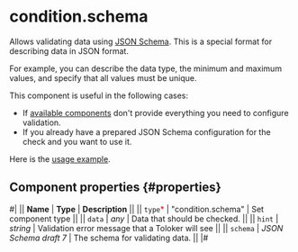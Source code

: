 # condition.schema

Allows validating data using [JSON Schema](https://json-schema.org/learn/getting-started-step-by-step.html). This is a special format for describing data in JSON format.

For example, you can describe the data type, the minimum and maximum values, and specify that all values must be unique.

This component is useful in the following cases:

- If [available components](index.md) don't provide everything you need to configure validation.
- If you already have a prepared JSON Schema configuration for the check and you want to use it.

Here is the [usage example](https://tb.yandex.net/editor?config=N4Igxg9gdgZglgcxALhMAOlABF9IBucApgO57JYbY64gAuAngA5Hm2GkB0ANnAM508AGkw1acOkQC2fNgG1RYyoqW1GLNnnhFuAE05gAFkTABrAEYQAHgFoEAJwgBXJsJVK83AIbmdmkIDoIIAMIIDMIIB8IIDcIGGATCBhgFwgbtSqeBBMdHDQsihYCkmqynn5tN6+3P6AeCCA-CCAYiCAHCCA8iBYAIyJRWJ4+F7cTqzZHV09LSDuqgC+IoVKVG00nj5+fSBVdY0ATK0z7AO9FP3dROvDk2LjI1NnySAlC7tLNQ1YAMwbM3s9-p37z0czoxdYAF0JkU8LovHQvGxpm08OodrQwRDOM46EwnIIQMCYSAmODDP5cXR8T98qdjlteIiMlAof8cLDmPC8JAoLoJNTOHwjNJIZi6QjwbyKNDXvRGf5jNwWPZkeYAFYmOirIhQOj2YhZLGixFCgqbWZijSLHXI9FojFazZ4QnE242vD8nB-clOy2XLnGKS6kXYuH+Lz2exeBgvbFSOBQACSkhkbHWLqwZNFhgjGNugBwQWqAXhBaoAeEEAwiC5rCHf7OsbuAGKZ2jTEgCPmlBoGujIA). 

## Component properties {#properties}

#|
|| **Name** | **Type** | **Description** ||
|| `type`<span style="color: red">\*</span> | "condition.schema" | Set component type ||
|| `data` | _any_ | Data that should be checked. ||
|| `hint` | _string_ | Validation error message that a Toloker will see ||
|| `schema` | _JSON Schema draft 7_ | The schema for validating data. ||
|#
